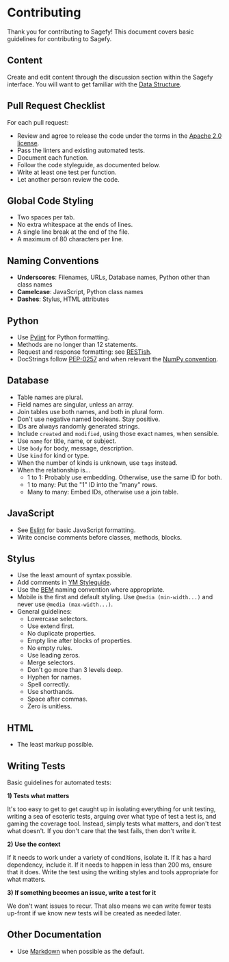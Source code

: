 # Contributing

Thank you for contributing to Sagefy! This document covers basic guidelines for contributing to Sagefy.

## Content

Create and edit content through the discussion section within the Sagefy interface. You will want to get familiar with the [Data Structure](https://github.com/heiskr/sagefy/wiki/Data-Structure).

## Pull Request Checklist

For each pull request:

* Review and agree to release the code under the terms in the [Apache 2.0 license](http://www.apache.org/licenses/LICENSE-2.0).
* Pass the linters and existing automated tests.
* Document each function.
* Follow the code styleguide, as documented below.
* Write at least one test per function.
* Let another person review the code.

## Global Code Styling

* Two spaces per tab.
* No extra whitespace at the ends of lines.
* A single line break at the end of the file.
* A maximum of 80 characters per line.

## Naming Conventions

* **Underscores**: Filenames, URLs, Database names, Python other than class names
* **Camelcase**: JavaScript, Python class names
* **Dashes**: Stylus, HTML attributes

## Python

* Use [Pylint](https://www.pylint.org/) for Python formatting.
* Methods are no longer than 12 statements.
* Request and response formatting: see [RESTish](https://github.com/heiskr/sagefy/wiki/RESTish).
* DocStrings follow [PEP-0257](http://legacy.python.org/dev/peps/pep-0257/) and when relevant the [NumPy convention](https://github.com/numpy/numpy/blob/master/doc/HOWTO_DOCUMENT.rst.txt).

## Database

* Table names are plural.
* Field names are singular, unless an array.
* Join tables use both names, and both in plural form.
* Don't use negative named booleans. Stay positive.
* IDs are always randomly generated strings.
* Include `created` and `modified`, using those exact names, when sensible.
* Use `name` for title, name, or subject.
* Use `body` for body, message, description.
* Use `kind` for kind or type.
* When the number of kinds is unknown, use `tags` instead.
* When the relationship is...
  * 1 to 1: Probably use embedding. Otherwise, use the same ID for both.
  * 1 to many: Put the "1" ID into the "many" rows.
  * Many to many: Embed IDs, otherwise use a join table.

## JavaScript

* See [Eslint](http://www.eslint.org/) for basic JavaScript formatting.
* Write concise comments before classes, methods, blocks.

## Stylus

* Use the least amount of syntax possible.
* Add comments in [YM Styleguide](https://github.com/heiskr/ym-styleguide).
* Use the [BEM](http://bem.info/method/) naming convention where appropriate.
* Mobile is the first and default styling. Use `@media (min-width...)` and never use `@media (max-width...)`.
* General guidelines:
  * Lowercase selectors.
  * Use extend first.
  * No duplicate properties.
  * Empty line after blocks of properties.
  * No empty rules.
  * Use leading zeros.
  * Merge selectors.
  * Don't go more than 3 levels deep.
  * Hyphen for names.
  * Spell correctly.
  * Use shorthands.
  * Space after commas.
  * Zero is unitless.

## HTML

* The least markup possible.

## Writing Tests

Basic guidelines for automated tests:

**1) Tests what matters**

It's too easy to get to get caught up in isolating everything for unit testing, writing a sea of esoteric tests, arguing over what type of test a test is, and gaming the coverage tool. Instead, simply tests what matters, and don't test what doesn't. If you don't care that the test fails, then don't write it.

**2) Use the context**

If it needs to work under a variety of conditions, isolate it. If it has a hard dependency, include it. If it needs to happen in less than 200 ms, ensure that it does. Write the test using the writing styles and tools appropriate for what matters.

**3) If something becomes an issue, write a test for it**

We don't want issues to recur. That also means we can write fewer tests up-front if we know new tests will be created as needed later.

## Other Documentation

* Use [Markdown](https://daringfireball.net/projects/markdown/) when possible as the default.
